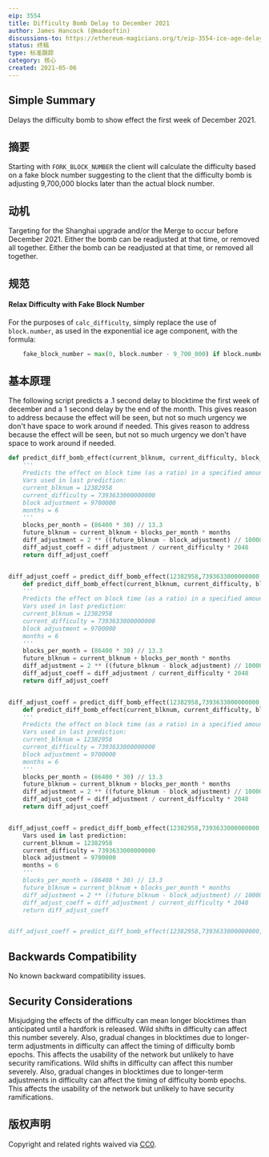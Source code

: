 ```yaml
---
eip: 3554
title: Difficulty Bomb Delay to December 2021
author: James Hancock (@madeoftin)
discussions-to: https://ethereum-magicians.org/t/eip-3554-ice-age-delay-targeting-december-2021/6188
status: 终稿
type: 标准跟踪
category: 核心
created: 2021-05-06
---
```


## Simple Summary
Delays the difficulty bomb to show effect the first week of December 2021.

## 摘要
Starting with `FORK_BLOCK_NUMBER` the client will calculate the difficulty based on a fake block number suggesting to the client that the difficulty bomb is adjusting 9,700,000 blocks later than the actual block number.

## 动机
Targeting for the Shanghai upgrade and/or the Merge to occur before December 2021. Either the bomb can be readjusted at that time, or removed all together. Either the bomb can be readjusted at that time, or removed all together.

## 规范
#### Relax Difficulty with Fake Block Number
For the purposes of `calc_difficulty`, simply replace the use of `block.number`, as used in the exponential ice age component, with the formula:
```py
    fake_block_number = max(0, block.number - 9_700_000) if block.number >= FORK_BLOCK_NUMBER else block.number
```
## 基本原理

The following script predicts a .1 second delay to blocktime the first week of december and a 1 second delay by the end of the month. This gives reason to address because the effect will be seen, but not so much urgency we don't have space to work around if needed. This gives reason to address because the effect will be seen, but not so much urgency we don't have space to work around if needed.

```python
def predict_diff_bomb_effect(current_blknum, current_difficulty, block_adjustment, months):
    '''
    Predicts the effect on block time (as a ratio) in a specified amount of months in the future.
    Vars used in last prediction:
    current_blknum = 12382958
    current_difficulty = 7393633000000000
    block adjustment = 9700000
    months = 6
    '''
    blocks_per_month = (86400 * 30) // 13.3
    future_blknum = current_blknum + blocks_per_month * months
    diff_adjustment = 2 ** ((future_blknum - block_adjustment) // 100000 - 2)
    diff_adjust_coeff = diff_adjustment / current_difficulty * 2048
    return diff_adjust_coeff 


diff_adjust_coeff = predict_diff_bomb_effect(12382958,7393633000000000,9700000,6)
    def predict_diff_bomb_effect(current_blknum, current_difficulty, block_adjustment, months):
    '''
    Predicts the effect on block time (as a ratio) in a specified amount of months in the future.
    Vars used in last prediction:
    current_blknum = 12382958
    current_difficulty = 7393633000000000
    block adjustment = 9700000
    months = 6
    '''
    blocks_per_month = (86400 * 30) // 13.3
    future_blknum = current_blknum + blocks_per_month * months
    diff_adjustment = 2 ** ((future_blknum - block_adjustment) // 100000 - 2)
    diff_adjust_coeff = diff_adjustment / current_difficulty * 2048
    return diff_adjust_coeff 


diff_adjust_coeff = predict_diff_bomb_effect(12382958,7393633000000000,9700000,6)
    def predict_diff_bomb_effect(current_blknum, current_difficulty, block_adjustment, months):
    '''
    Predicts the effect on block time (as a ratio) in a specified amount of months in the future.
    Vars used in last prediction:
    current_blknum = 12382958
    current_difficulty = 7393633000000000
    block adjustment = 9700000
    months = 6
    '''
    blocks_per_month = (86400 * 30) // 13.3
    future_blknum = current_blknum + blocks_per_month * months
    diff_adjustment = 2 ** ((future_blknum - block_adjustment) // 100000 - 2)
    diff_adjust_coeff = diff_adjustment / current_difficulty * 2048
    return diff_adjust_coeff 


diff_adjust_coeff = predict_diff_bomb_effect(12382958,7393633000000000,9700000,6)
    Vars used in last prediction:
    current_blknum = 12382958
    current_difficulty = 7393633000000000
    block adjustment = 9700000
    months = 6
    '''
    blocks_per_month = (86400 * 30) // 13.3
    future_blknum = current_blknum + blocks_per_month * months
    diff_adjustment = 2 ** ((future_blknum - block_adjustment) // 100000 - 2)
    diff_adjust_coeff = diff_adjustment / current_difficulty * 2048
    return diff_adjust_coeff 


diff_adjust_coeff = predict_diff_bomb_effect(12382958,7393633000000000,9700000,6)
```

## Backwards Compatibility
No known backward compatibility issues.

## Security Considerations
Misjudging the effects of the difficulty can mean longer blocktimes than anticipated until a hardfork is released. Wild shifts in difficulty can affect this number severely. Also, gradual changes in blocktimes due to longer-term adjustments in difficulty can affect the timing of difficulty bomb epochs. This affects the usability of the network but unlikely to have security ramifications. Wild shifts in difficulty can affect this number severely. Also, gradual changes in blocktimes due to longer-term adjustments in difficulty can affect the timing of difficulty bomb epochs. This affects the usability of the network but unlikely to have security ramifications.

## 版权声明
Copyright and related rights waived via [CC0](../LICENSE.md).
